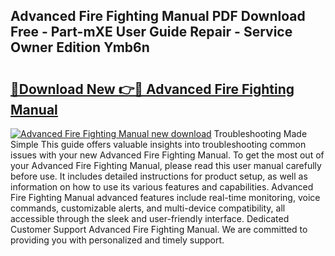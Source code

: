 ## Advanced Fire Fighting Manual PDF Download Free - Part-mXE User Guide Repair - Service Owner Edition Ymb6n

# <h2><a href="http://bc57672.oget.top/?id=Advanced+Fire+Fighting+Manual">🔗Download New 👉🔴 Advanced Fire Fighting Manual</a></h2>

[![Advanced Fire Fighting Manual new download](https://i.imgur.com/5g1atiW.png)](http://bc57672.oget.top/?id=Advanced+Fire+Fighting+Manual)
Troubleshooting Made Simple This guide offers valuable insights into troubleshooting common issues with your new Advanced Fire Fighting Manual. To get the most out of your Advanced Fire Fighting Manual, please read this user manual carefully before use. It includes detailed instructions for product setup, as well as information on how to use its various features and capabilities. Advanced Fire Fighting Manual advanced features include real-time monitoring, voice commands, customizable alerts, and multi-device compatibility, all accessible through the sleek and user-friendly interface. Dedicated Customer Support Advanced Fire Fighting Manual. We are committed to providing you with personalized and timely support.
